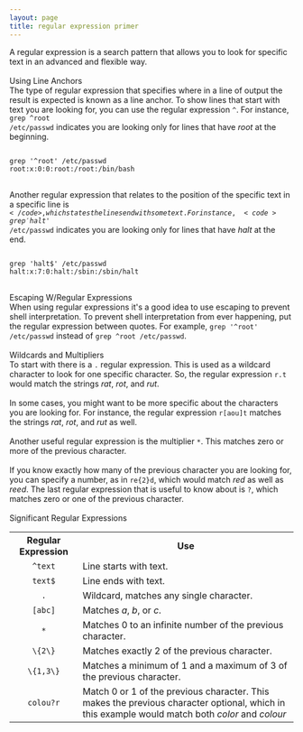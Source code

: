 ```yaml
---
layout: page
title: regular expression primer
---
```


A regular expression is a search pattern that allows you to look for specific text in an advanced and flexible way.<br>
<br>
Using Line Anchors<br>
The type of regular expression that specifies where in a line of output the result is expected is known as a line anchor. To show lines that start with text you are looking for, you can use the regular expression <code>^</code>. For instance, <code>grep ^root /etc/passwd</code> indicates you are looking only for lines that have <i>root</i> at the beginning.
<pre>
<code>
grep '^root' /etc/passwd
root:x:0:0:root:/root:/bin/bash
</code>
</pre>
Another regular expression that relates to the position of the specific text in a specific line is <code>$</code>, which states the lines end with some text. For instance, <code>grep 'halt$' /etc/passwd</code> indicates you are looking only for lines that have <i>halt</i> at the end.
<pre>
<code>
grep 'halt$' /etc/passwd
halt:x:7:0:halt:/sbin:/sbin/halt
</code>
</pre>
Escaping W/Regular Expressions<br>
When using regular expressions it's a good idea to use escaping to prevent shell interpretation. To prevent shell interpretation from ever happening, put the regular expression between quotes. For example, <code>grep '^root' /etc/passwd</code> instead of <code>grep ^root /etc/passwd</code>.<br>
<br>
Wildcards and Multipliers<br>
To start with there is a <code>.</code> regular expression. This is used as a wildcard character to look for one specific character. So, the regular expression <code>r.t</code> would match the strings <i>rat</i>, <i>rot</i>, and <i>rut</i>.<br>
<br>
In some cases, you might want to be more specific about the characters you are looking for. For instance, the regular expression <code>r[aou]t</code> matches the strings <i>rat</i>, <i>rot</i>, and <i>rut</i> as well.<br>
<br>
Another useful regular expression is the multiplier <code>*</code>. This matches zero or more of the previous character.<br>
<br>
If you know exactly how many of the previous character you are looking for, you can specify a number, as in <code>re\{2\}d</code>, which would match <i>red</i> as well as <i>reed</i>. The last regular expression that is useful to know about is <code>?</code>, which matches zero or one of the previous character.<br>
<br>
Significant Regular Expressions
<table>
  <tr>
    <th>Regular Expression</th>
    <th>Use</th>
  </tr>
  <tr>
    <td align="center"><code>^text</code></td>
    <td>Line starts with text.</td>
  </tr>
  <tr>
    <td align="center"><code>text$</code></td>
    <td>Line ends with text.</td>
  </tr>
  <tr>
    <td align="center"><code> . </code></td>
    <td>Wildcard, matches any single character.</td>
  </tr>
  <tr>
    <td align="center"><code>[abc]</code></td>
    <td>Matches <i>a</i>, <i>b</i>, or <i>c</i>.</td>
  </tr>
  <tr>
    <td align="center"><code> * </code></td>
    <td>Matches 0 to an infinite number of the previous character.</td>
  </tr>
  <tr>
    <td align="center"><code>\{2\}</code></td>
    <td>Matches exactly 2 of the previous character.</td>
  </tr>
  <tr>
    <td align="center"><code>\{1,3\}</code></td>
    <td>Matches a minimum of 1 and a maximum of 3 of the previous character.</td>
  </tr>
  <tr>
    <td align="center"><code>colou?r</code></td>
    <td>Match 0 or 1 of the previous character. This makes the previous character optional, which in this example would match both <i>color</i> and <i>colour</i></td>
  </tr>
</table>